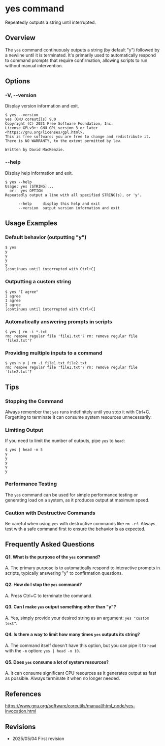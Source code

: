 # yes command

Repeatedly outputs a string until interrupted.

## Overview

The `yes` command continuously outputs a string (by default "y") followed by a newline until it is terminated. It's primarily used to automatically respond to command prompts that require confirmation, allowing scripts to run without manual intervention.

## Options

### **-V, --version**

Display version information and exit.

```console
$ yes --version
yes (GNU coreutils) 9.0
Copyright (C) 2021 Free Software Foundation, Inc.
License GPLv3+: GNU GPL version 3 or later <https://gnu.org/licenses/gpl.html>.
This is free software: you are free to change and redistribute it.
There is NO WARRANTY, to the extent permitted by law.

Written by David MacKenzie.
```

### **--help**

Display help information and exit.

```console
$ yes --help
Usage: yes [STRING]...
  or:  yes OPTION
Repeatedly output a line with all specified STRING(s), or 'y'.

      --help     display this help and exit
      --version  output version information and exit
```

## Usage Examples

### Default behavior (outputting "y")

```console
$ yes
y
y
y
y
[continues until interrupted with Ctrl+C]
```

### Outputting a custom string

```console
$ yes "I agree"
I agree
I agree
I agree
[continues until interrupted with Ctrl+C]
```

### Automatically answering prompts in scripts

```console
$ yes | rm -i *.txt
rm: remove regular file 'file1.txt'? rm: remove regular file 'file2.txt'?
```

### Providing multiple inputs to a command

```console
$ yes n y | rm -i file1.txt file2.txt
rm: remove regular file 'file1.txt'? rm: remove regular file 'file2.txt'?
```

## Tips

### Stopping the Command

Always remember that `yes` runs indefinitely until you stop it with Ctrl+C. Forgetting to terminate it can consume system resources unnecessarily.

### Limiting Output

If you need to limit the number of outputs, pipe `yes` to `head`:

```console
$ yes | head -n 5
y
y
y
y
y
```

### Performance Testing

The `yes` command can be used for simple performance testing or generating load on a system, as it produces output at maximum speed.

### Caution with Destructive Commands

Be careful when using `yes` with destructive commands like `rm -rf`. Always test with a safe command first to ensure the behavior is as expected.

## Frequently Asked Questions

#### Q1. What is the purpose of the `yes` command?
A. The primary purpose is to automatically respond to interactive prompts in scripts, typically answering "y" to confirmation questions.

#### Q2. How do I stop the `yes` command?
A. Press Ctrl+C to terminate the command.

#### Q3. Can I make `yes` output something other than "y"?
A. Yes, simply provide your desired string as an argument: `yes "custom text"`.

#### Q4. Is there a way to limit how many times `yes` outputs its string?
A. The command itself doesn't have this option, but you can pipe it to `head` with the `-n` option: `yes | head -n 10`.

#### Q5. Does `yes` consume a lot of system resources?
A. It can consume significant CPU resources as it generates output as fast as possible. Always terminate it when no longer needed.

## References

https://www.gnu.org/software/coreutils/manual/html_node/yes-invocation.html

## Revisions

- 2025/05/04 First revision